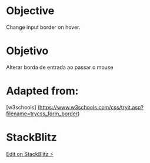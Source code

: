 # Objective

Change input border on hover.

# Objetivo

Alterar borda de entrada ao passar o mouse

# Adapted from:

[w3schools] (https://www.w3schools.com/css/tryit.asp?filename=trycss_form_border)

# StackBlitz

[Edit on StackBlitz ⚡️](https://stackblitz.com/edit/angular-ivy-em2jbz)
